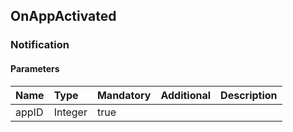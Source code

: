 ## OnAppActivated


### Notification

#### Parameters

|Name|Type|Mandatory|Additional|Description|
|:---|:---|:--------|:---------|:----------|
|appID|Integer|true|||
